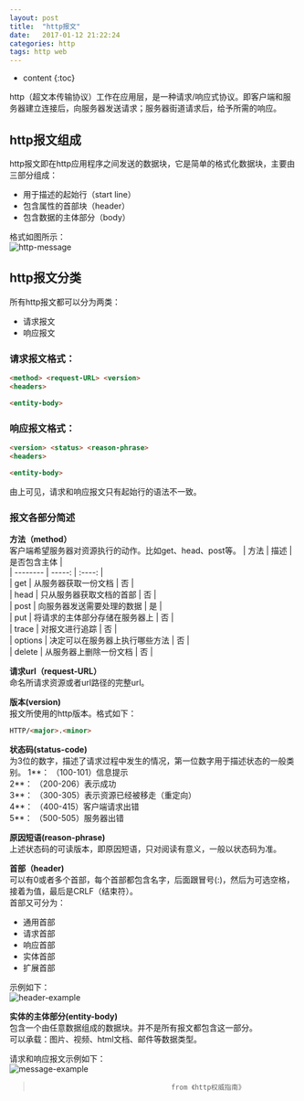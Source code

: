 ```yaml
---
layout: post
title:  "http报文"
date:   2017-01-12 21:22:24
categories: http
tags: http web
---
```


* content
{:toc}

http（超文本传输协议）工作在应用层，是一种请求/响应式协议。即客户端和服务器建立连接后，向服务器发送请求；服务器街道请求后，给予所需的响应。  




## http报文组成  

http报文即在http应用程序之间发送的数据块，它是简单的格式化数据块，主要由三部分组成：  

* 用于描述的起始行（start line）  
* 包含属性的首部块（header）  
* 包含数据的主体部分（body）  

格式如图所示：  
![http-message]({{"/css/pics/http-message.png"}})   

## http报文分类  

所有http报文都可以分为两类：  

* 请求报文    
* 响应报文  

### 请求报文格式：  

```html  
<method> <request-URL> <version>
<headers>  

<entity-body>  
```  

### 响应报文格式：  
```html  
<version> <status> <reason-phrase>
<headers>  

<entity-body>  
```  

由上可见，请求和响应报文只有起始行的语法不一致。  

### 报文各部分简述  

**方法（method）**  
客户端希望服务器对资源执行的动作。比如get、head、post等。
| 方法        | 描述    |  是否包含主体  |  
| --------   | -----:   | :----: |  
| get        | 从服务器获取一份文档      |   否    |  
| head        | 只从服务器获取文档的首部      |   否    |  
| post        | 向服务器发送需要处理的数据     |   是    |    
| put        | 将请求的主体部分存储在服务器上      |   否    |   
| trace        | 对报文进行追踪      |   否    |   
| options        | 决定可以在服务器上执行哪些方法      |   否    |   
| delete        | 从服务器上删除一份文档      |   否    |   


**请求url（request-URL）**  
命名所请求资源或者url路径的完整url。  

**版本(version)**  
报文所使用的http版本。格式如下： 

```html     
HTTP/<major>.<minor>     
```

**状态码(status-code)**   
为3位的数字，描述了请求过程中发生的情况，第一位数字用于描述状态的一般类别。 
1**： （100-101）信息提示      
2**： （200-206）表示成功      
3**： （300-305）表示资源已经被移走（重定向）   
4**： （400-415）客户端请求出错    
5**： （500-505）服务器出错     

**原因短语(reason-phrase)**  
上述状态码的可读版本，即原因短语，只对阅读有意义，一般以状态码为准。  

**首部（header)**  
可以有0或者多个首部，每个首部都包含名字，后面跟冒号(:)，然后为可选空格，接着为值，最后是CRLF（结束符）。   
首部又可分为：  

* 通用首部  
* 请求首部  
* 响应首部  
* 实体首部  
* 扩展首部  

示例如下：  
![header-example]({{"/css/pics/header-example.png"}}) 

**实体的主体部分(entity-body)**  
   包含一个由任意数据组成的数据块。并不是所有报文都包含这一部分。  
可以承载：图片、视频、html文档、邮件等数据类型。  

请求和响应报文示例如下：  
![message-example]({{"/css/pics/message-example.png"}})   

>                                       from 《http权威指南》




